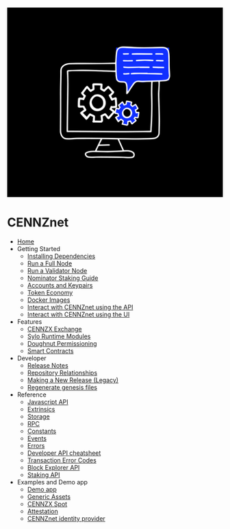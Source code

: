 ![Centrality](./images/cogs.png)

# CENNZnet

- [Home](Home)
- Getting Started
    - [Installing Dependencies](Installing-Dependencies)
    - [Run a Full Node](Running-a-Full-Node)
    - [Run a Validator Node](Validator-Guide)
    - [Nominator Staking Guide](Nominator-Staking-Guide)
    - [Accounts and Keypairs](Accounts-and-Keypairs)
    - [Token Economy](Token-Economy)
    - [Docker Images](https://hub.docker.com/r/cennznet/cennznet/tags)
    - [Interact with CENNZnet using the API](Interact-with-CENNZnet--using-the-API)
    - [Interact with CENNZnet using the UI](Exploring-the-CENNZnet-UI)
- Features
    - [CENNZX Exchange](CENNZX-Exchange)
    - [Sylo Runtime Modules](Sylo-Runtime-Modules)
    - [Doughnut Permissioning](Doughnut-Permissioning)
    - [Smart Contracts](Using-Smart-Contracts-on-CENNZnet)
- Developer
    - [Release Notes](Release-Notes)
    - [Repository Relationships](Repository-Relationships)
    - [Making a New Release (Legacy)](Making-a-New-Release)
    - [Regenerate genesis files](Regenerating-genesis-files-on-Release)
- Reference
    - [Javascript API](https://github.com/cennznet/api.js/blob/develop/README.md)
    - [Extrinsics](https://github.com/cennznet/api.js/blob/develop/docs/cennznet/extrinsics.md)
    - [Storage](https://github.com/cennznet/api.js/blob/develop/docs/cennznet/storage.md)
    - [RPC](https://github.com/cennznet/api.js/blob/develop/docs/cennznet/rpc.md)
    - [Constants](https://github.com/cennznet/api.js/blob/develop/docs/cennznet/constants.md)
    - [Events](https://github.com/cennznet/api.js/blob/develop/docs/cennznet/events.md)
    - [Errors](https://github.com/cennznet/api.js/blob/develop/docs/cennznet/errors.md)
    - [Developer API cheatsheet](https://github.com/cennznet/cennznet/wiki/Developer-API-Cheatsheet)
    - [Transaction Error Codes](Transaction-Error-Codes)
    - [Block Explorer API](https://github.com/cennznet/CENNZnet-explorer-API)
    - [Staking API](https://github.com/cennznet/cennznet/wiki/Staking-API)
- Examples and Demo app
    - [Demo app](https://github.com/cennznet/cennznet/wiki/Example-demo-app)
    - [Generic Assets](API-examples-Generic-Assets)
    - [CENNZX Spot](API-examples-CENNZX-Spot)
    - [Attestation](API-examples-Attestation)
    - [CENNZnet identity provider](https://github.com/cennznet/cennznet-identity-provider)

